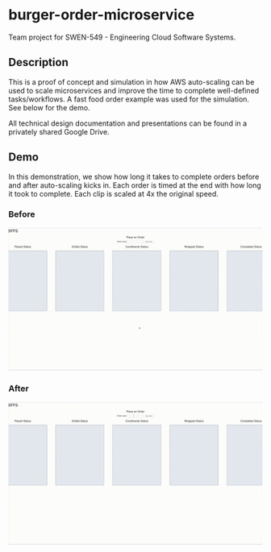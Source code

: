 # burger-order-microservice

Team project for SWEN-549 - Engineering Cloud Software Systems.

## Description
This is a proof of concept and simulation in how AWS auto-scaling can be used to scale microservices and improve the time to complete well-defined tasks/workflows. A fast food order example was used for the simulation. See below for the demo.

All technical design documentation and presentations can be found in a privately shared Google Drive.

## Demo
In this demonstration, we show how long it takes to complete orders before and after auto-scaling kicks in. Each order is timed at the end with how long it took to complete. Each clip is scaled at 4x the original speed.

### Before
![Before Auto-scaling](doc/OnePer-4xSpeed.gif)

### After
![After Auto-scaling](doc/FullyScaled-4xSpeed.gif)
